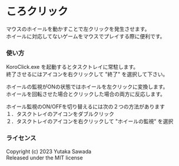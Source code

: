 # ころクリック

マウスのホイールを動かすことで左クリックを発生させます。  
ホイールに対応してないゲームをマウスでプレイする際に便利です。

### 使い方

KoroClick.exe を起動するとタスクトレイに常駐します。  
終了させるにはアイコンを右クリックして "終了" を選択して下さい。

ホイールの監視がONの状態ではホイールを左クリックに変換します。  
ホイールを回転させた場合とクリックした場合の両方に反応します。

ホイール監視のON/OFFを切り替えるには次の２つの方法があります  
１．タスクトレイのアイコンをダブルクリック  
２．タスクトレイのアイコンを右クリックして "ホイールの監視" を選択

### ライセンス

Copyright (c) 2023 Yutaka Sawada  
Released under the MIT license
